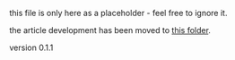 this file is only here as a placeholder - feel free to ignore it.

the article development has been moved to [this folder](https://github.com/ASU-CPI/honest-pi/tree/master/article). 

version 0.1.1
